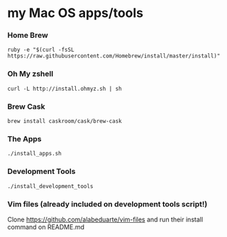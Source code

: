 my Mac OS apps/tools
========

### Home Brew
```
ruby -e "$(curl -fsSL https://raw.githubusercontent.com/Homebrew/install/master/install)"
```

### Oh My zshell
`curl -L http://install.ohmyz.sh | sh`

### Brew Cask
`brew install caskroom/cask/brew-cask`

### The Apps

```
./install_apps.sh
```

### Development Tools

```
./install_development_tools
```

### Vim files (already included on development tools script!)
Clone https://github.com/alabeduarte/vim-files and run their install command on README.md
